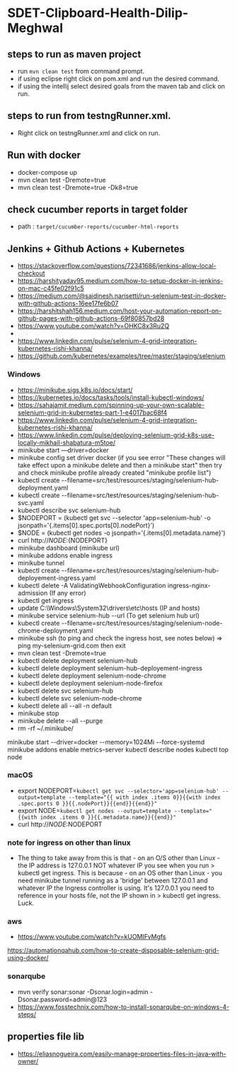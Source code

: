 # SDET-Clipboard-Health-Dilip-Meghwal

## steps to run as maven project
- run ```mvn clean test``` from command prompt.
- if using eclipse right click on pom.xml and run the desired command.
- if using the intellij select desired goals from the maven tab and click on run.

## steps to run from testngRunner.xml.
- Right click on testngRunner.xml and click on run.

## Run with docker
- docker-compose up
- mvn clean test -Dremote=true
- mvn clean test -Dremote=true -Dk8=true

## check cucumber reports in target folder
- path : ```target/cucumber-reports/cucumber-html-reports```

## Jenkins + Github Actions + Kubernetes
* https://stackoverflow.com/questions/72341686/jenkins-allow-local-checkout
* https://harshityadav95.medium.com/how-to-setup-docker-in-jenkins-on-mac-c45fe02f91c5
* https://medium.com/@saidinesh.narisetti/run-selenium-test-in-docker-with-github-actions-16ee17fe6b07
* https://harshitshah156.medium.com/host-your-automation-report-on-github-pages-with-github-actions-69f80857bd28
* https://www.youtube.com/watch?v=OHKC8x3Ru2Q
* 
* https://www.linkedin.com/pulse/selenium-4-grid-integration-kubernetes-rishi-khanna/
* https://github.com/kubernetes/examples/tree/master/staging/selenium

### Windows
* https://minikube.sigs.k8s.io/docs/start/
* https://kubernetes.io/docs/tasks/tools/install-kubectl-windows/
* https://sahajamit.medium.com/spinning-up-your-own-scalable-selenium-grid-in-kubernetes-part-1-e4017bac68f4
* https://www.linkedin.com/pulse/selenium-4-grid-integration-kubernetes-rishi-khanna/
* https://www.linkedin.com/pulse/deploying-selenium-grid-k8s-use-locally-mikhail-shabatura-m5toe/
* minikube start —driver=docker
* minikube config set driver docker (if you see error "These changes will take effect upon a minikube delete and then a minikube start" then try and check minikube profile already created "minikube profile list")
* kubectl create --filename=src/test/resources/staging/selenium-hub-deployment.yaml
* kubectl create --filename=src/test/resources/staging/selenium-hub-svc.yaml
* kubectl describe svc selenium-hub
* $NODEPORT = (kubectl get svc --selector 'app=selenium-hub' -o jsonpath='{.items[0].spec.ports[0].nodePort}')
* $NODE = (kubectl get nodes -o jsonpath='{.items[0].metadata.name}')
* curl http://${NODE}:${NODEPORT}
* minikube dashboard (minikube url)
* minikube addons enable ingress
* minikube tunnel
* kubectl create --filename=src/test/resources/staging/selenium-hub-deployement-ingress.yaml
* kubectl delete -A ValidatingWebhookConfiguration ingress-nginx-admission (If any error)
* kubectl get ingress
* update C:\Windows\System32\drivers\etc\hosts (IP and hosts)
* minikube service selenium-hub --url (To get selenium hub url)
* kubectl create --filename=src/test/resources/staging/selenium-node-chrome-deployment.yaml
* minikube ssh (to ping and check the ingress host, see notes below) => ping my-selenium-grid.com then exit
* mvn clean test -Dremote=true
* kubectl delete deployment selenium-hub
* kubectl delete deployment selenium-hub-deployement-ingress
* kubectl delete deployment selenium-node-chrome
* kubectl delete deployment selenium-node-firefox
* kubectl delete svc selenium-hub
* kubectl delete svc selenium-node-chrome
* kubectl delete all  --all -n default
* minikube stop
* minikube delete --all --purge
* rm -rf ~/.minikube/

minikube start --driver=docker --memory=1024Mi --force-systemd
minikube addons enable metrics-server
kubectl describe nodes
kubectl top node

### macOS
* export NODEPORT=`kubectl get svc --selector='app=selenium-hub' --output=template --template="{{ with index .items 0}}{{with index .spec.ports 0 }}{{.nodePort}}{{end}}{{end}}"`
* export NODE=`kubectl get nodes --output=template --template="{{with index .items 0 }}{{.metadata.name}}{{end}}"`
* curl http://$NODE:$NODEPORT

### note for ingress on other than linux
- The thing to take away from this is that - on an O/S other than Linux - the IP address is 127.0.0.1 NOT whatever IP you see when you run > kubectl get ingress. This is because - on an OS other than Linux - you need minikube tunnel running as a 'bridge' between 127.0.0.1 and whatever IP the Ingress controller is using. It's 127.0.0.1 you need to reference in your hosts file, not the IP shown in > kubectl get ingress. Luck.

### aws
- https://www.youtube.com/watch?v=kUOMIFvMgfs


https://automationqahub.com/how-to-create-disposable-selenium-grid-using-docker/

### sonarqube
- mvn verify sonar:sonar -Dsonar.login=admin -Dsonar.password=admin@123
- https://www.fosstechnix.com/how-to-install-sonarqube-on-windows-4-steps/

## properties file lib
- https://eliasnogueira.com/easily-manage-properties-files-in-java-with-owner/


